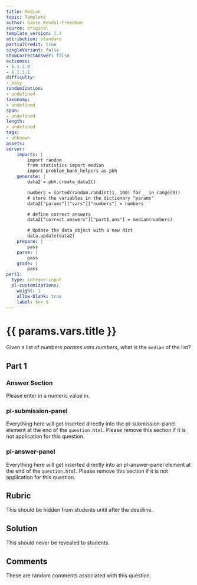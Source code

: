```yaml
---
title: Median
topic: Template
author: Gavin Kendal-Freedman
source: original
template_version: 1.4
attribution: standard
partialCredit: true
singleVariant: false
showCorrectAnswer: false
outcomes:
- 6.1.1.0
- 6.1.1.1
difficulty:
- easy
randomization:
- undefined
taxonomy:
- undefined
span:
- undefined
length:
- undefined
tags:
- unknown
assets:
server:
    imports: |
        import random
        from statistics import median
        import problem_bank_helpers as pbh
    generate: |
        data2 = pbh.create_data2()

        numbers = sorted(random.randint(1, 100) for _ in range(9))
        # store the variables in the dictionary "params"
        data2["params"]["vars"]["numbers"] = numbers

        # define correct answers
        data2["correct_answers"]["part1_ans"] = median(numbers)

        # Update the data object with a new dict
        data.update(data2)
    prepare: |
        pass
    parse: |
        pass
    grade: |
        pass
part1:
  type: integer-input
  pl-customizations:
    weight: 1
    allow-blank: true
    label: $n= $
---
```

# {{ params.vars.title }}

Given a list of numbers ${{ params.vars.numbers }}$, what is the `median` of the list?

## Part 1


### Answer Section

Please enter in a numeric value in.

### pl-submission-panel

Everything here will get inserted directly into the pl-submission-panel element at the end of the `question.html`.
Please remove this section if it is not application for this question.

### pl-answer-panel

Everything here will get inserted directly into an pl-answer-panel element at the end of the `question.html`.
Please remove this section if it is not application for this question.

## Rubric

This should be hidden from students until after the deadline.

## Solution

This should never be revealed to students.

## Comments

These are random comments associated with this question.
